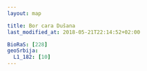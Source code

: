 ```yaml
---
layout: map

title: Bor cara Dušana
last_modified_at: 2018-05-21T22:14:52+02:00

BioRaS: [228]
geoSrbija:
  L1_182: [10]
---
```

